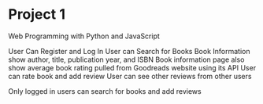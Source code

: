 # Project 1

Web Programming with Python and JavaScript

User Can Register and Log In
User can Search for Books
Book Information show author, title, publication year, and ISBN
Book information page also show average book rating pulled from Goodreads website using its API
User can rate book and add review
User can see other reviews from other users

Only logged in users can search for books and add reviews
